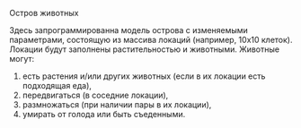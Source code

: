 Остров животных

Здесь запрограммированна модель острова с изменяемыми параметрами, состоящую из массива локаций (например, 10х10 клеток). Локации будут заполнены растительностью и животными. Животные могут:

1. есть растения и/или других животных (если в их локации есть подходящая еда),
2. передвигаться (в соседние локации),
3. размножаться (при наличии пары в их локации),
4. умирать от голода или быть съеденными.
